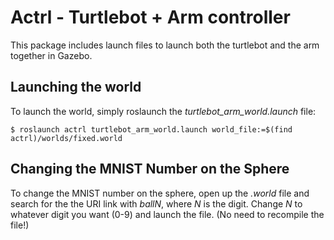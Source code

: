 # Actrl - Turtlebot + Arm controller
This package includes launch files to launch both the turtlebot and the arm together in Gazebo.

## Launching the world
To launch the world, simply roslaunch the *turtlebot_arm_world.launch* file:
```
$ roslaunch actrl turtlebot_arm_world.launch world_file:=$(find actrl)/worlds/fixed.world
```

## Changing the MNIST Number on the Sphere
To change the MNIST number on the sphere, open up the *.world* file and search for the the URI link with *ballN*, where *N* is the digit. Change *N* to whatever digit you want (0-9) and launch the file. (No need to recompile the file!)
